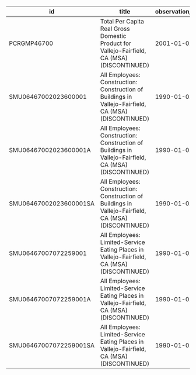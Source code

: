 | id                     | title                                                                                                | observation_start   | observation_end   |
|------------------------|------------------------------------------------------------------------------------------------------|---------------------|-------------------|
| PCRGMP46700            | Total Per Capita Real Gross Domestic Product for Vallejo-Fairfield, CA (MSA) (DISCONTINUED)          | 2001-01-01          | 2017-01-01        |
| SMU06467002023600001   | All Employees: Construction: Construction of Buildings in Vallejo-Fairfield, CA (MSA) (DISCONTINUED) | 1990-01-01          | 2014-12-01        |
| SMU06467002023600001A  | All Employees: Construction: Construction of Buildings in Vallejo-Fairfield, CA (MSA) (DISCONTINUED) | 1990-01-01          | 2013-01-01        |
| SMU06467002023600001SA | All Employees: Construction: Construction of Buildings in Vallejo-Fairfield, CA (MSA) (DISCONTINUED) | 1990-01-01          | 2014-12-01        |
| SMU06467007072259001   | All Employees: Limited-Service Eating Places in Vallejo-Fairfield, CA (MSA) (DISCONTINUED)           | 1990-01-01          | 2014-12-01        |
| SMU06467007072259001A  | All Employees: Limited-Service Eating Places in Vallejo-Fairfield, CA (MSA) (DISCONTINUED)           | 1990-01-01          | 2013-01-01        |
| SMU06467007072259001SA | All Employees: Limited-Service Eating Places in Vallejo-Fairfield, CA (MSA) (DISCONTINUED)           | 1990-01-01          | 2014-12-01        |